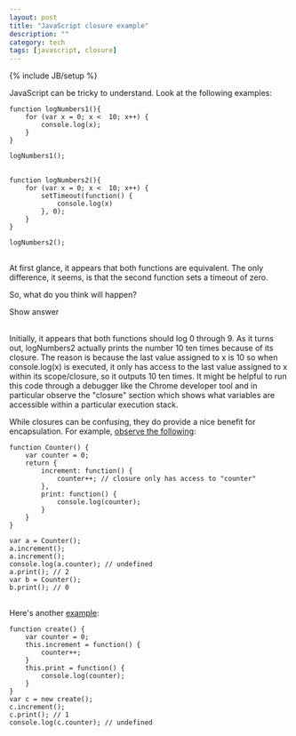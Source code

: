 ```yaml
---
layout: post
title: "JavaScript closure example"
description: ""
category: tech
tags: [javascript, closure]
---
```

{% include JB/setup %}

JavaScript can be tricky to understand. 
Look at the following examples:

<pre>
<code class="javascript">function logNumbers1(){
    for (var x = 0; x &lt;  10; x++) {
        console.log(x);
    }
}

logNumbers1();
</code>
</pre>

<pre>
<code class="javascript">function logNumbers2(){
    for (var x = 0; x &lt;  10; x++) {
        setTimeout(function() {
            console.log(x)
        }, 0);
    }
}

logNumbers2();
</code>
</pre>

At first glance, it appears that both functions are equivalent. The only
difference, it seems, is that the second function sets a timeout of zero. 

So, what do you think will happen? 

<div id="showAnswer" class="btn btn-large">
     Show answer  <i class="icon-chevron-down"> </i>
</div>

<div>
    <br/>
</div>

<div id="hidden">

<p>Initially, it appears that both functions should log 0 through 9.
As it turns out, logNumbers2 actually prints the number 10 ten times because of its closure. 
The reason is because the last value assigned to x is 10 so when console.log(x)
is executed, it only has access to the last value assigned to x within its scope/closure,
so it outputs 10 ten times.
It might be helpful to run this code through a debugger like the Chrome developer
tool and in particular observe the "closure" section which shows what variables
are accessible within a particular execution stack.</p>

<p>While closures can be confusing, they do provide a nice benefit for encapsulation.
For example, <a href="http://stackoverflow.com/questions/4532407/general-javascript-syntax-question">observe the following</a>:</p>

<pre>
<code class="javascript">function Counter() {
    var counter = 0;
    return {
        increment: function() {
            counter++; // closure only has access to "counter"
        },
        print: function() {
            console.log(counter);
        }
    }
}

var a = Counter();
a.increment();
a.increment();
console.log(a.counter); // undefined
a.print(); // 2
var b = Counter();
b.print(); // 0
</code>
</pre>


<p>Here's another <a href="http://stackoverflow.com/questions/947352/javascript-closure-and-data-visibility">example</a>:</p>

<pre>
<code class="javascript">function create() {
    var counter = 0;
    this.increment = function() {
        counter++;
    }
    this.print = function() {
        console.log(counter);
    }
}
var c = new create();
c.increment();
c.print(); // 1
console.log(c.counter); // undefined
</code>
</pre>

</div>